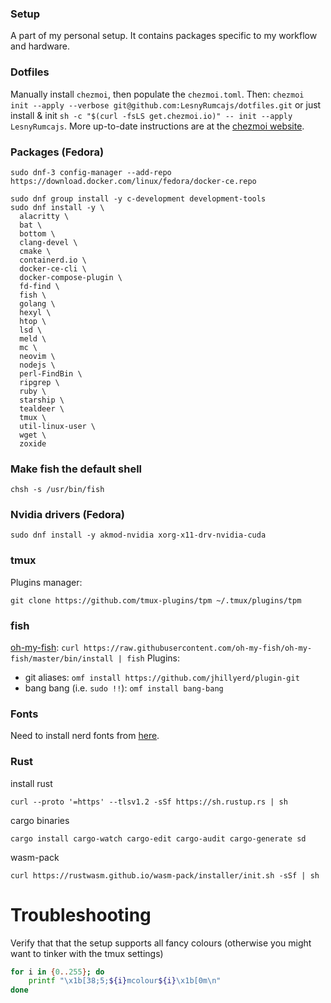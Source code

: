 ### Setup
A part of my personal setup. It contains packages specific to my workflow and hardware.

### Dotfiles
Manually install `chezmoi`, then populate the `chezmoi.toml`. Then: `chezmoi init --apply --verbose git@github.com:LesnyRumcajs/dotfiles.git` or just install & init `sh -c "$(curl -fsLS get.chezmoi.io)" -- init --apply LesnyRumcajs`. More up-to-date instructions are at the [chezmoi website](https://www.chezmoi.io/).

### Packages (Fedora)
```shell 
sudo dnf-3 config-manager --add-repo https://download.docker.com/linux/fedora/docker-ce.repo

sudo dnf group install -y c-development development-tools
sudo dnf install -y \
  alacritty \
  bat \
  bottom \
  clang-devel \
  cmake \
  containerd.io \
  docker-ce-cli \
  docker-compose-plugin \
  fd-find \
  fish \
  golang \
  hexyl \
  htop \
  lsd \
  meld \
  mc \
  neovim \
  nodejs \
  perl-FindBin \
  ripgrep \
  ruby \
  starship \
  tealdeer \
  tmux \
  util-linux-user \
  wget \
  zoxide
```

### Make fish the default shell
```
chsh -s /usr/bin/fish
```

### Nvidia drivers (Fedora)
```
sudo dnf install -y akmod-nvidia xorg-x11-drv-nvidia-cuda
```

### tmux
Plugins manager:
```
git clone https://github.com/tmux-plugins/tpm ~/.tmux/plugins/tpm
```

### fish
[oh-my-fish](https://github.com/oh-my-fish/oh-my-fish): `curl https://raw.githubusercontent.com/oh-my-fish/oh-my-fish/master/bin/install | fish`
Plugins:
- git aliases: `omf install https://github.com/jhillyerd/plugin-git`
- bang bang (i.e. `sudo !!`): `omf install bang-bang`

### Fonts
Need to install nerd fonts from [here](https://github.com/ryanoasis/nerd-fonts/tree/master/patched-fonts/CodeNewRoman).

### Rust

install rust
```
curl --proto '=https' --tlsv1.2 -sSf https://sh.rustup.rs | sh
```

cargo binaries
```
cargo install cargo-watch cargo-edit cargo-audit cargo-generate sd
```

wasm-pack
```
curl https://rustwasm.github.io/wasm-pack/installer/init.sh -sSf | sh
```

# Troubleshooting

Verify that that the setup supports all fancy colours (otherwise you might want to tinker with the tmux settings)
```bash
for i in {0..255}; do
    printf "\x1b[38;5;${i}mcolour${i}\x1b[0m\n"
done
```
